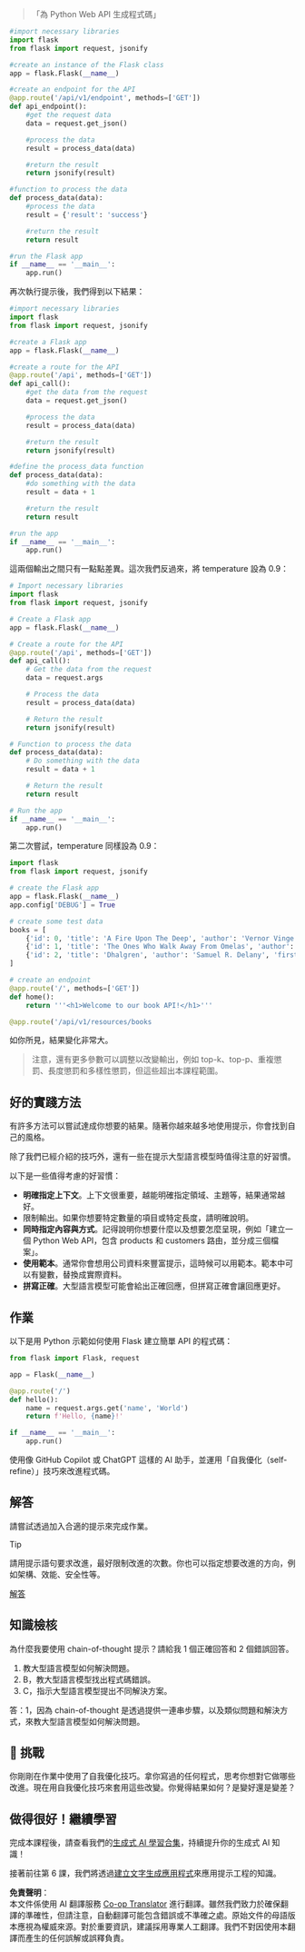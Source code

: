 <!--
CO_OP_TRANSLATOR_METADATA:
{
  "original_hash": "2b4c36be7d66b32e4fac47761718b4a9",
  "translation_date": "2025-07-09T11:26:58+00:00",
  "source_file": "05-advanced-prompts/README.md",
  "language_code": "tw"
}
-->

>「為 Python Web API 生成程式碼」
```python
#import necessary libraries
import flask
from flask import request, jsonify

#create an instance of the Flask class
app = flask.Flask(__name__)

#create an endpoint for the API
@app.route('/api/v1/endpoint', methods=['GET'])
def api_endpoint():
    #get the request data
    data = request.get_json()

    #process the data
    result = process_data(data)

    #return the result
    return jsonify(result)

#function to process the data
def process_data(data):
    #process the data
    result = {'result': 'success'}

    #return the result
    return result

#run the Flask app
if __name__ == '__main__':
    app.run()

```

再次執行提示後，我們得到以下結果：

```python
#import necessary libraries
import flask
from flask import request, jsonify

#create a Flask app
app = flask.Flask(__name__)

#create a route for the API
@app.route('/api', methods=['GET'])
def api_call():
    #get the data from the request
    data = request.get_json()

    #process the data
    result = process_data(data)

    #return the result
    return jsonify(result)

#define the process_data function
def process_data(data):
    #do something with the data
    result = data + 1

    #return the result
    return result

#run the app
if __name__ == '__main__':
    app.run()

```

這兩個輸出之間只有一點點差異。這次我們反過來，將 temperature 設為 0.9：

```python
# Import necessary libraries
import flask
from flask import request, jsonify

# Create a Flask app
app = flask.Flask(__name__)

# Create a route for the API
@app.route('/api', methods=['GET'])
def api_call():
    # Get the data from the request
    data = request.args

    # Process the data
    result = process_data(data)

    # Return the result
    return jsonify(result)

# Function to process the data
def process_data(data):
    # Do something with the data
    result = data + 1

    # Return the result
    return result

# Run the app
if __name__ == '__main__':
    app.run()

```

第二次嘗試，temperature 同樣設為 0.9：

```python
import flask
from flask import request, jsonify

# create the Flask app
app = flask.Flask(__name__)
app.config['DEBUG'] = True

# create some test data
books = [
    {'id': 0, 'title': 'A Fire Upon The Deep', 'author': 'Vernor Vinge', 'first_sentence': 'The coldsleep itself was dreamless.', 'year_published': '1992'},
    {'id': 1, 'title': 'The Ones Who Walk Away From Omelas', 'author': 'Ursula K. Le Guin', 'first_sentence': 'With a clamor of bells that set the swallows soaring, the Festival of Summer came to the city Omelas, bright-towered by the sea.', 'published': '1973'},
    {'id': 2, 'title': 'Dhalgren', 'author': 'Samuel R. Delany', 'first_sentence': 'to wound the autumnal city.', 'published': '1975'}
]

# create an endpoint
@app.route('/', methods=['GET'])
def home():
    return '''<h1>Welcome to our book API!</h1>'''

@app.route('/api/v1/resources/books

```

如你所見，結果變化非常大。

> 注意，還有更多參數可以調整以改變輸出，例如 top-k、top-p、重複懲罰、長度懲罰和多樣性懲罰，但這些超出本課程範圍。

## 好的實踐方法

有許多方法可以嘗試達成你想要的結果。隨著你越來越多地使用提示，你會找到自己的風格。

除了我們已經介紹的技巧外，還有一些在提示大型語言模型時值得注意的好習慣。

以下是一些值得考慮的好習慣：

- **明確指定上下文**。上下文很重要，越能明確指定領域、主題等，結果通常越好。
- 限制輸出。如果你想要特定數量的項目或特定長度，請明確說明。
- **同時指定內容與方式**。記得說明你想要什麼以及想要怎麼呈現，例如「建立一個 Python Web API，包含 products 和 customers 路由，並分成三個檔案」。
- **使用範本**。通常你會想用公司資料來豐富提示，這時候可以用範本。範本中可以有變數，替換成實際資料。
- **拼寫正確**。大型語言模型可能會給出正確回應，但拼寫正確會讓回應更好。

## 作業

以下是用 Python 示範如何使用 Flask 建立簡單 API 的程式碼：

```python
from flask import Flask, request

app = Flask(__name__)

@app.route('/')
def hello():
    name = request.args.get('name', 'World')
    return f'Hello, {name}!'

if __name__ == '__main__':
    app.run()
```

使用像 GitHub Copilot 或 ChatGPT 這樣的 AI 助手，並運用「自我優化（self-refine）」技巧來改進程式碼。

## 解答

請嘗試透過加入合適的提示來完成作業。

> [!TIP]
> 請用提示語句要求改進，最好限制改進的次數。你也可以指定想要改進的方向，例如架構、效能、安全性等。

[解答](../../../05-advanced-prompts/python/aoai-solution.py)

## 知識檢核

為什麼我要使用 chain-of-thought 提示？請給我 1 個正確回答和 2 個錯誤回答。

1. 教大型語言模型如何解決問題。
1. B，教大型語言模型找出程式碼錯誤。
1. C，指示大型語言模型提出不同解決方案。

答：1，因為 chain-of-thought 是透過提供一連串步驟，以及類似問題和解決方式，來教大型語言模型如何解決問題。

## 🚀 挑戰

你剛剛在作業中使用了自我優化技巧。拿你寫過的任何程式，思考你想對它做哪些改進。現在用自我優化技巧來套用這些改變。你覺得結果如何？是變好還是變差？

## 做得很好！繼續學習

完成本課程後，請查看我們的[生成式 AI 學習合集](https://aka.ms/genai-collection?WT.mc_id=academic-105485-koreyst)，持續提升你的生成式 AI 知識！

接著前往第 6 課，我們將透過[建立文字生成應用程式](../06-text-generation-apps/README.md?WT.mc_id=academic-105485-koreyst)來應用提示工程的知識。

**免責聲明**：  
本文件係使用 AI 翻譯服務 [Co-op Translator](https://github.com/Azure/co-op-translator) 進行翻譯。雖然我們致力於確保翻譯的準確性，但請注意，自動翻譯可能包含錯誤或不準確之處。原始文件的母語版本應視為權威來源。對於重要資訊，建議採用專業人工翻譯。我們不對因使用本翻譯而產生的任何誤解或誤釋負責。